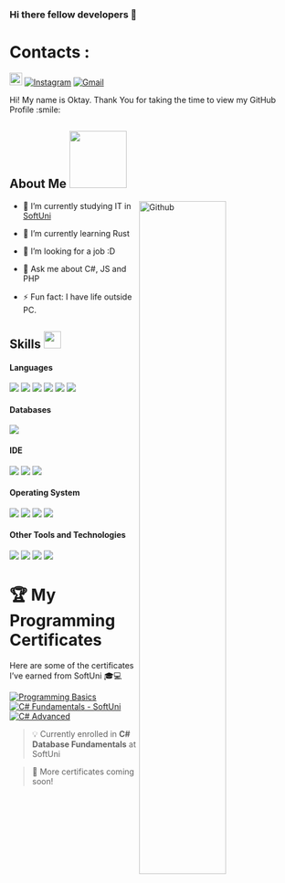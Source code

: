 ### Hi there fellow developers 👋


<h1>Contacts :</h1>


[<img src="https://img.shields.io/github/followers/Akame1981?label=follow&style=social" height="22" title="Follow me" />](https://github.com/Akame1981) 
[![Instagram](https://img.shields.io/badge/-Instagram-c13584?style=flat&labelColor=c13584&logo=instagram&logoColor=white)](https://www.instagram.com/oktayk._007/)
[![Gmail](https://img.shields.io/badge/-Gmail-c14438?style=flat&logo=Gmail&logoColor=white)](mailto:fartexofficial@gmail.com)



<div size='20px'> Hi! My name is Oktay. Thank You for taking the time to view my GitHub Profile :smile: 
</div>

<h2> About Me <img src = "https://media0.giphy.com/media/KDDpcKigbfFpnejZs6/giphy.gif?cid=ecf05e47oy6f4zjs8g1qoiystc56cu7r9tb8a1fe76e05oty&rid=giphy.gif" width = 100px></h2>

<img width="55%" align="right" alt="Github" src="https://raw.githubusercontent.com/onimur/.github/master/.resources/git-header.svg" />

- 🔭 I’m currently studying IT in <a href="https://softuni.bg/">SoftUni</a>
  
- 🌱 I’m currently learning Rust
  
- 👯 I’m looking for a job :D
  
- 💬 Ask me about C#, JS and PHP
  
- ⚡ Fun fact: I have life outside PC.




## Skills <img src="https://media.giphy.com/media/iY8CRBdQXODJSCERIr/giphy.gif" width="30px">&nbsp; 

<h4> Languages </h4>
<span> 
  <img src="https://img.shields.io/badge/HTML5-E34F26?style=for-the-badge&logo=html5&logoColor=white">
  <img src="https://img.shields.io/badge/CSS3-1572B6?style=for-the-badge&logo=css3&logoColor=white">
  <img src="https://img.shields.io/badge/JavaScript-F7DF1E?style=for-the-badge&logo=javascript&logoColor=black">
  <img src="https://img.shields.io/badge/C%2B%2B-00599C?style=for-the-badge&logo=c%2B%2B&logoColor=white">
  <img src="https://img.shields.io/badge/Python-darkblue?style=for-the-badge&logo=Python&logoColor=white">
  <img src="https://img.shields.io/badge/cSharp-darkblue?style=for-the-badge&logo=csharp&logoColor=white">
</span>

<h4> Databases </h4>
<span>
  <img src="https://img.shields.io/badge/MySQL-00000F?style=for-the-badge&logo=mysql&logoColor=white">
</span>

<h4> IDE </h4>
<span>
<img src="https://img.shields.io/badge/Atom-darkgreen?style=for-the-badge&logo=Atom&logoColor=white">
<img src="https://img.shields.io/badge/Visual%20Studio-purple?style=for-the-badge&logo=VisualStudio&logoColor=white">
<img src="https://img.shields.io/badge/Visual_Studio_Code-0078D4?style=for-the-badge&logo=visual%20studio%20code&logoColor=white">

<h4> Operating System </h4>
<span>
  <img src="https://img.shields.io/badge/Linux-FCC624?style=for-the-badge&logo=linux&logoColor=black">
  <img src="https://img.shields.io/badge/Ubuntu-E95420?style=for-the-badge&logo=ubuntu&logoColor=white">
  <img src="https://img.shields.io/badge/Windows-0078D6?style=for-the-badge&logo=windows&logoColor=white">
  <img src="https://img.shields.io/badge/Android-3DDC84?style=for-the-badge&logo=android&logoColor=white">
</span>

<h4> Other Tools and Technologies </h4>
<span>
  <img src="https://img.shields.io/badge/Git-F05032?style=for-the-badge&logo=git&logoColor=white">
  <img src="https://img.shields.io/badge/Unity-black?style=for-the-badge&logo=Unity&logoColor=white">
  <img src="https://img.shields.io/badge/Xampp-F37623?style=for-the-badge&logo=xampp&logoColor=white">
  <img src="https://img.shields.io/badge/Unreal%20Engine-black?style=for-the-badge&logo=UnrealEngine&logoColor=white">
</span>

# 🏆 My Programming Certificates

Here are some of the certificates I’ve earned from SoftUni 🎓💻

[![Programming Basics](https://img.shields.io/badge/C%23-Basics-blue?style=for-the-badge&logo=c-sharp&logoColor=white)](http://softuni.bg/certificates/details/230379/a12265a5)  
[![C# Fundamentals - SoftUni](https://img.shields.io/badge/C%23-Fundamentals-green?style=for-the-badge&logo=c-sharp&logoColor=white)](https://softuni.bg/certificates/details/239917/3889b80e)  
[![C# Advanced](https://img.shields.io/badge/C%23-Advanced-red?style=for-the-badge&logo=c-sharp&logoColor=white)](https://softuni.bg/certificates/details/245115/1985a578)

> 💡 Currently enrolled in **C# Database Fundamentals** at SoftUni  

> 🎯 More certificates coming soon!

